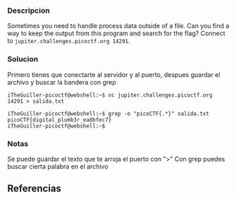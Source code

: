 

### Descripcion

Sometimes you need to handle process data outside of a file. Can you find a way to keep the output from this program and search for the flag? Connect to `jupiter.challenges.picoctf.org 14291`.

### Solucion

Primero tienes que conectarte al servidor y al puerto, despues guardar el archivo y buscar la bandera con grep
```
iTheGuiller-picoctf@webshell:~$ nc jupiter.challenges.picoctf.org 14291 > salida.txt

iTheGuiller-picoctf@webshell:~$ grep -o "picoCTF{.*}" salida.txt
picoCTF{digital_plumb3r_ea8bfec7}
iTheGuiller-picoctf@webshell:~$ 
```

### Notas

Se puede guardar el texto que te arroja el puerto con ">"
Con grep puedes buscar cierta palabra en el archivo

## Referencias
